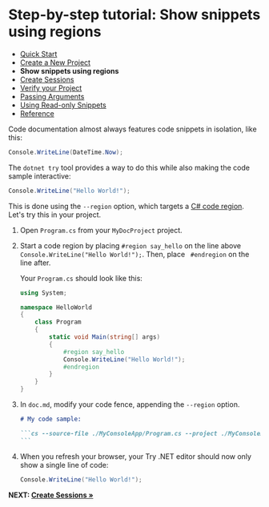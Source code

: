 # Step-by-step tutorial: Show snippets using regions

- [Quick Start](./QuickStart.md)
- [Create a New Project](./NewProject.md)
- **Show snippets using regions**
- [Create Sessions](./Sessions.md)
- [Verify your Project](./Verify.md)
- [Passing Arguments](./PassingArgs.md)
- [Using Read-only Snippets](./ReadOnlySnippets.md)
- [Reference](./Reference.md)

Code documentation almost always features code snippets in isolation, like this:

```cs 
Console.WriteLine(DateTime.Now);
```

The `dotnet try` tool provides a way to do this while also making the code sample interactive:

```cs --source-file ./Snippets/SnippetRunner/Program.cs --project ./Snippets/SnippetRunner/Snippets.csproj --region run1
Console.WriteLine("Hello World!");
```

This is done using the `--region` option, which targets a [C# code region](https://docs.microsoft.com/en-us/dotnet/csharp/language-reference/preprocessor-directives/preprocessor-region). Let's try this in your project.


1. Open `Program.cs` from your `MyDocProject` project.

2. Start a code region by placing `#region say_hello` on the line above `Console.WriteLine("Hello World!");`. Then, place ` #endregion` on the line after.

    Your `Program.cs` should look like this:

    ```cs
    using System;

    namespace HelloWorld
    {
        class Program
        {
            static void Main(string[] args)
            {
                #region say_hello
                Console.WriteLine("Hello World!");
                #endregion
            }
        }
    }
    ```

3. In `doc.md`, modify your code fence, appending the `--region` option.

    ````markdown
    # My code sample:

    ```cs --source-file ./MyConsoleApp/Program.cs --project ./MyConsoleApp/MyConsoleApp.csproj --region say_hello
    ```
    ````

4. When you refresh your browser, your Try .NET editor should now only show a single line of code: 

    ```cs
    Console.WriteLine("Hello World!");
    ```

**NEXT: [Create Sessions &raquo;](./Sessions.md)**
